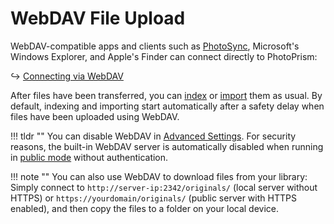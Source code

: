 # WebDAV File Upload #

WebDAV-compatible apps and clients such as [PhotoSync](../sync/mobile-devices.md), Microsoft's Windows Explorer,
and Apple's Finder can connect directly to PhotoPrism:

↪ [Connecting via WebDAV](../sync/webdav.md)

After files have been transferred, you can [index](../library/index.md) or [import](../library/import.md) them as usual.
By default, indexing and importing start automatically after a safety delay when files have been uploaded using WebDAV.

!!! tldr ""
    You can disable WebDAV in [Advanced Settings](../settings/advanced.md). For security reasons, the built-in WebDAV
    server is automatically disabled when running in [public mode](../../getting-started/config-options.md) without
    authentication.

!!! note ""
    You can also use WebDAV to download files from your library: Simply connect to 
    `http://server-ip:2342/originals/` (local server without HTTPS) or 
    `https://yourdomain/originals/` (public server with HTTPS enabled), and then copy the files to 
    a folder on your local device.
